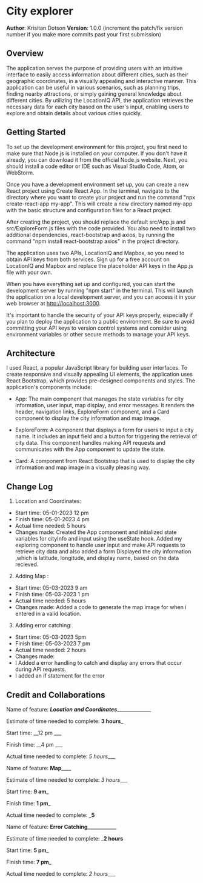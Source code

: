 # City explorer

**Author**: Krisitan Dotson
**Version**: 1.0.0 (increment the patch/fix version number if you make more commits past your first submission)

## Overview

The application serves the purpose of providing users with an intuitive interface to easily access information about different cities, such as their geographic coordinates, in a visually appealing and interactive manner. This application can be useful in various scenarios, such as planning trips, finding nearby attractions, or simply gaining general knowledge about different cities. By utilizing the LocationIQ API, the application retrieves the necessary data for each city based on the user's input, enabling users to explore and obtain details about various cities quickly.

## Getting Started

To set up the development environment for this project, you first need to make sure that Node.js is installed on your computer. If you don't have it already, you can download it from the official Node.js website. Next, you should install a code editor or IDE such as Visual Studio Code, Atom, or WebStorm.

Once you have a development environment set up, you can create a new React project using Create React App. In the terminal, navigate to the directory where you want to create your project and run the command "npx create-react-app my-app". This will create a new directory named my-app with the basic structure and configuration files for a React project.

After creating the project, you should replace the default src/App.js and src/ExploreForm.js files with the code provided. You also need to install two additional dependencies, react-bootstrap and axios, by running the command "npm install react-bootstrap axios" in the project directory.

The application uses two APIs, LocationIQ and Mapbox, so you need to obtain API keys from both services. Sign up for a free account on LocationIQ and Mapbox and replace the placeholder API keys in the App.js file with your own.

When you have everything set up and configured, you can start the development server by running "npm start" in the terminal. This will launch the application on a local development server, and you can access it in your web browser at <http://localhost:3000>.

It's important to handle the security of your API keys properly, especially if you plan to deploy the application to a public environment. Be sure to avoid committing your API keys to version control systems and consider using environment variables or other secure methods to manage your API keys.

## Architecture

I used React, a popular JavaScript library for building user interfaces. To create responsive and visually appealing UI elements, the application uses React Bootstrap, which provides pre-designed components and styles.
The application's components include:

* App: The main component that manages the state variables for city information, user input, map display, and error messages. It renders the header, navigation links, ExploreForm component, and a Card component to display the city information and map image.

* ExploreForm: A component that displays a form for users to input a city name. It includes an input field and a button for triggering the retrieval of city data. This component handles making API requests and communicates with the App component to update the state.

* Card: A component from React Bootstrap that is used to display the city information and map image in a visually pleasing way.

## Change Log

1. Location and Coordinates:

* Start time: 05-01-2023 12 pm
* Finish time: 05-01-2023 4 pm
* Actual time needed: 5 hours
* Changes made:
Created the App component and initialized state variables for cityInfo and input using the useState hook.
Added my exploring component to handle user input and make API requests to retrieve city data and also added a form
Displayed the city information ,which is latitude, longitude, and display name, based on the data recieved.

2. Adding Map :

* Start time: 05-03-2023 9 am
* Finish time: 05-03-2023 1 pm
* Actual time needed: 5 hours
* Changes made:
Added a code to generate the map image for when i entered in a valid location.

3. Adding error catching:

* Start time: 05-03-2023 5pm
* Finish time: 05-03-2023 7 pm
* Actual time needed: 2 hours
* Changes made:
* I Added a error handling to catch and display any errors that occur during API requests.
* I added an if statement for the error

## Credit and Collaborations
<!-- Give credit (and a link) to other people or resources that helped you build this application. -->

Name of feature: _______**Location and Coordinates**_____________________

Estimate of time needed to complete: __3 hours___

Start time: __12 pm ___

Finish time: __4 pm ___

Actual time needed to complete: _5 hours____

Name of feature: ____________**Map**________________

Estimate of time needed to complete: _3 hours____

Start time: __9 am___

Finish time: __1 pm___

Actual time needed to complete: ___5__

Name of feature: ________**Error Catching**____________________

Estimate of time needed to complete: ___2 hours__

Start time: __5 pm___

Finish time: __7 pm___

Actual time needed to complete: _2 hours____
